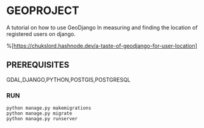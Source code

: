 # GEOPROJECT
A tutorial on how to use GeoDjango In measuring and finding the location of registered users on django.

%[https://chukslord.hashnode.dev/a-taste-of-geodjango-for-user-location]

## PREREQUISITES
GDAL,DJANGO,PYTHON,POSTGIS,POSTGRESQL

### RUN
```shell
python manage.py makemigrations
python manage.py migrate
python manage.py runserver
```
